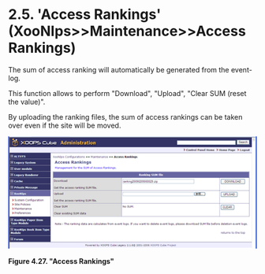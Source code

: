 # 2.5. 'Access Rankings' \(XooNIps&gt;&gt;Maintenance&gt;&gt;Access Rankings\)

The sum of access ranking will automatically be generated from the event-log.

This function allows to perform "Download", "Upload", "Clear SUM \(reset the value\)".

By uploading the ranking files, the sum of access rankings can be taken over even if the site will be moved.

![&quot;Access Rankings&quot;](../../../.gitbook/assets/xoonips-mente12%20%281%29.png)

**Figure 4.27. "Access Rankings"**

